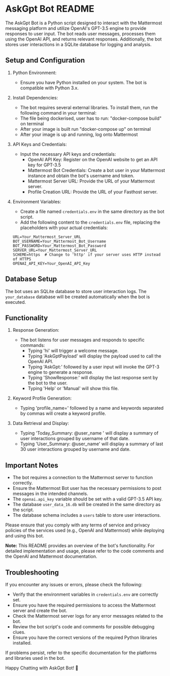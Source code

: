 # AskGpt Bot README

The AskGpt Bot is a Python script designed to interact with the Mattermost messaging platform and utilize OpenAI's GPT-3.5 engine to provide responses to user input. The bot reads user messages, processes them using the OpenAI API, and returns relevant responses. Additionally, the bot stores user interactions in a SQLite database for logging and analysis.

## Setup and Configuration

1. Python Environment:
   - Ensure you have Python installed on your system. The bot is compatible with Python 3.x.

2. Install Dependencies:
   - The bot requires several external libraries. To install them, run the following command in your terminal:
   - The file being dockerised, user has to run: "docker-compose build" on terminal
   - After your image is built run "docker-compose up" on terminal
   - After your image is up and running, log onto Mattermost

3. API Keys and Credentials:
   - Input the necessary API keys and credentials:
     - OpenAI API Key: Register on the OpenAI website to get an API key for GPT-3.5
     - Mattermost Bot Credentials: Create a bot user in your Mattermost instance and obtain the bot's username and token.
     - Mattermost Server URL: Provide the URL of your Mattermost server.
     - Profile Creation URL: Provide the URL of your Fasthost server.

4. Environment Variables:
   - Create a file named `credentials.env` in the same directory as the bot script.
   - Add the following content to the `credentials.env` file, replacing the placeholders with your actual credentials:

   ```
   URL=Your_Mattermost_Server_URL
   BOT_USERNAME=Your_Mattermost_Bot_Username
   BOT_PASSWORD=Your_Mattermost_Bot_Password
   SERVER_URL=Your_Mattermost_Server_URL
   SCHEME=https  # Change to 'http' if your server uses HTTP instead of HTTPS
   OPENAI_API_KEY=Your_OpenAI_API_Key
   ```

## Database Setup

The bot uses an SQLite database to store user interaction logs. The `your_database` database will be created automatically when the bot is executed.


## Functionality

1. Response Generation:
   - The bot listens for user messages and responds to specific commands:
     - Typing 'hi' will trigger a welcome message.
     - Typing 'AskGptPayload' will display the payload used to call the OpenAI API.
     - Typing 'AskGpt:' followed by a user input will invoke the GPT-3 engine to generate a response.
     - Typing 'ShowResponse:' will display the last response sent by the bot to the user.
     - Typing 'Help' or 'Manual' will show this file.

2. Keyword Profile Generation:
   - Typing 'profile_name=' followed by a name and keywords separated by commas will create a keyword profile.

3. Data Retrieval and Display:
   - Typing 'Today_Summary: @user_name ' will display a summary of user interactions grouped by username of that date.
   - Typing 'User_Summary: @user_name' will display a summary of last 30 user interactions grouped by username and date.

## Important Notes

- The bot requires a connection to the Mattermost server to function correctly.
- Ensure the Mattermost Bot user has the necessary permissions to post messages in the intended channels.
- The `openai.api_key` variable should be set with a valid GPT-3.5 API key.
- The database `user_data_16.db` will be created in the same directory as the script.
- The database schema includes a `users` table to store user interactions.

Please ensure that you comply with any terms of service and privacy policies of the services used (e.g., OpenAI and Mattermost) while deploying and using this bot.

**Note:** This README provides an overview of the bot's functionality. For detailed implementation and usage, please refer to the code comments and the OpenAI and Mattermost documentation.

## Troubleshooting

If you encounter any issues or errors, please check the following:

- Verify that the environment variables in `credentials.env` are correctly set.
- Ensure you have the required permissions to access the Mattermost server and create the bot.
- Check the Mattermost server logs for any error messages related to the bot.
- Review the bot script's code and comments for possible debugging clues.
- Ensure you have the correct versions of the required Python libraries installed.

If problems persist, refer to the specific documentation for the platforms and libraries used in the bot.

Happy Chatting with AskGpt Bot! 🤖
